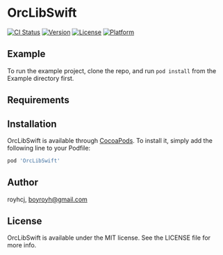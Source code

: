 # OrcLibSwift

[![CI Status](http://img.shields.io/travis/royhcj/OrcLibSwift.svg?style=flat)](https://travis-ci.org/royhcj/OrcLibSwift)
[![Version](https://img.shields.io/cocoapods/v/OrcLibSwift.svg?style=flat)](http://cocoapods.org/pods/OrcLibSwift)
[![License](https://img.shields.io/cocoapods/l/OrcLibSwift.svg?style=flat)](http://cocoapods.org/pods/OrcLibSwift)
[![Platform](https://img.shields.io/cocoapods/p/OrcLibSwift.svg?style=flat)](http://cocoapods.org/pods/OrcLibSwift)

## Example

To run the example project, clone the repo, and run `pod install` from the Example directory first.

## Requirements

## Installation

OrcLibSwift is available through [CocoaPods](http://cocoapods.org). To install
it, simply add the following line to your Podfile:

```ruby
pod 'OrcLibSwift'
```

## Author

royhcj, boyroyh@gmail.com

## License

OrcLibSwift is available under the MIT license. See the LICENSE file for more info.
